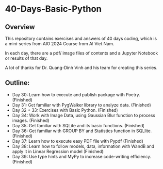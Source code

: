 # 40-Days-Basic-Python

## Overview

This repository contains exercises and answers of 40 days coding, which is a mini-series from AIO 2024 Course from AI Viet Nam.

In each day, there are a pdf/ image files of contents and a Jupyter Notebook or results of that day. 

A lot of thanks for Dr. Quang-Dinh Vinh and his team for creating this series.

## Outline: 

- Day 30: Learn how to execute and publish package with Poetry. (Finished)
- Day 31: Get familiar with PygWalker library to analyze data. (Finished)
- Day 32 + 33: Exercises with Basic Python. (Finished)
- Day 34: Work with Image Data, using Gaussian Blur function to process images. (Finished)
- Day 35: Get familiar with SQLite and its basic functions. (Finished)
- Day 36: Get familiar with GROUP BY and Statistics function in SQLlite. (Finished)
- Day 37: Learn how to execute easy PDF file with Pypdf (Finished)
- Day 38: Learn how to follow models, data, information with WandB and apply it in Linear Regression model (Finished)
- Day 39: Use type hints and MyPy to increase code-writing efficiency. (Finished)